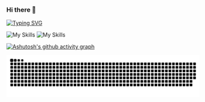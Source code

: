 ### Hi there 👋

[![Typing SVG](https://readme-typing-svg.demolab.com?font=Fira+Code&weight=500&size=24&pause=1000&color=0F00F7&center=true&vCenter=true&width=440&height=60&lines=Welcome+To+Amir+Ghanem+Github)](https://git.io/typing-svg)



![My Skills](https://skillicons.dev/icons?i=java,python,aws,docker,c,cs,nginx,php,stackoverflow,mysql,mongodb,vscode,visualstudio&theme=dark)
![My Skills](https://skillicons.dev/icons?i=cloudflare,discord,eclipse,fastapi,flask,git,github,gitlab,linkedin,linux,netlify,wordpress&theme=dark)

[![Ashutosh's github activity graph](https://activity-graph.herokuapp.com/graph?username=AmirMGhanem&theme=react-dark)](https://github.com/ashutosh00710/github-readme-activity-graph)

<!--
**AmirMGhanem/AmirMGhanem** is a ✨ _special_ ✨ repository because its `README.md` (this file) appears on your GitHub profile.

Here are some ideas to get you started:

- 🔭 I’m currently working on ...
- 🌱 I’m currently learning ...
- 👯 I’m looking to collaborate on ...
- 🤔 I’m looking for help with ...
- 💬 Ask me about ...
- 📫 How to reach me: ...
- 😄 Pronouns: ...
- ⚡ Fun fact: ...
-->
![Snake animation](https://github.com/AmirMGhanem/AmirMGhanem/blob/output/github-contribution-grid-snake.svg)
